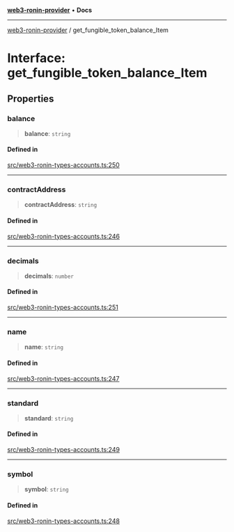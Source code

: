 [**web3-ronin-provider**](../README.md) • **Docs**

***

[web3-ronin-provider](../globals.md) / get\_fungible\_token\_balance\_Item

# Interface: get\_fungible\_token\_balance\_Item

## Properties

### balance

> **balance**: `string`

#### Defined in

[src/web3-ronin-types-accounts.ts:250](https://github.com/chuacw/web3-ronin-provider/blob/5334d3e4a39d6911ce4028a880b09b3429564837/src/web3-ronin-types-accounts.ts#L250)

***

### contractAddress

> **contractAddress**: `string`

#### Defined in

[src/web3-ronin-types-accounts.ts:246](https://github.com/chuacw/web3-ronin-provider/blob/5334d3e4a39d6911ce4028a880b09b3429564837/src/web3-ronin-types-accounts.ts#L246)

***

### decimals

> **decimals**: `number`

#### Defined in

[src/web3-ronin-types-accounts.ts:251](https://github.com/chuacw/web3-ronin-provider/blob/5334d3e4a39d6911ce4028a880b09b3429564837/src/web3-ronin-types-accounts.ts#L251)

***

### name

> **name**: `string`

#### Defined in

[src/web3-ronin-types-accounts.ts:247](https://github.com/chuacw/web3-ronin-provider/blob/5334d3e4a39d6911ce4028a880b09b3429564837/src/web3-ronin-types-accounts.ts#L247)

***

### standard

> **standard**: `string`

#### Defined in

[src/web3-ronin-types-accounts.ts:249](https://github.com/chuacw/web3-ronin-provider/blob/5334d3e4a39d6911ce4028a880b09b3429564837/src/web3-ronin-types-accounts.ts#L249)

***

### symbol

> **symbol**: `string`

#### Defined in

[src/web3-ronin-types-accounts.ts:248](https://github.com/chuacw/web3-ronin-provider/blob/5334d3e4a39d6911ce4028a880b09b3429564837/src/web3-ronin-types-accounts.ts#L248)
